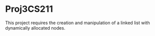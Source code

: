 # Proj3CS211
This project requires the creation and manipulation of a linked list with dynamically allocated nodes. 

